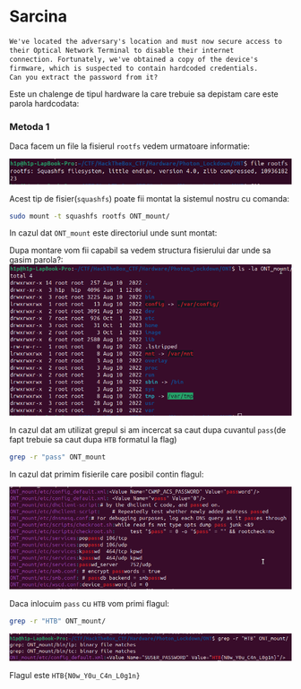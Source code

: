 # Sarcina 
```
We've located the adversary's location and must now secure access to their Optical Network Terminal to disable their internet 
connection. Fortunately, we've obtained a copy of the device's firmware, which is suspected to contain hardcoded credentials.
Can you extract the password from it?
```
Este un chalenge de tipul hardware la care trebuie sa depistam care este parola hardcodata:
### Metoda 1 
Daca facem un file la fisierul `rootfs` vedem urmatoare informatie:

![alt text](image/file_rootfs.png)

Acest tip de fisier(`squashfs`)  poate fii montat la sistemul nostru cu comanda:
```bash
sudo mount -t squashfs rootfs ONT_mount/
```
In cazul dat `ONT_mount` este directoriul unde sunt montat:

Dupa montare vom fii capabil sa vedem structura fisierului dar unde sa gasim parola?:
![alt text](image/ls_la_rootfs.png)

In cazul dat am utilizat grepul si am incercat sa caut dupa cuvantul `pass`(de fapt trebuie sa caut dupa `HTB` formatul la flag)
```bash
grep -r "pass" ONT_mount
```

In cazul dat primim fisierile care posibil contin flagul:

![alt text](image/grep_r_pass.png)

Daca inlocuim `pass` cu `HTB` vom primi flagul:
```bash
grep -r "HTB" ONT_mount/
```

![alt text](image/grep_r_htb.png)

Flagul este `HTB{N0w_Y0u_C4n_L0g1n}`
